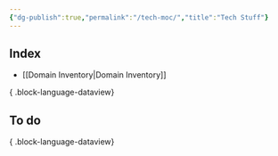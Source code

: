 ```yaml
---
{"dg-publish":true,"permalink":"/tech-moc/","title":"Tech Stuff"}
---
```


## Index

- [[Domain Inventory\|Domain Inventory]]

{ .block-language-dataview}

## To do


{ .block-language-dataview}
